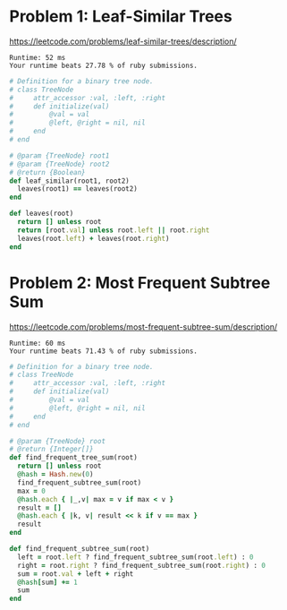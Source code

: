 # Problem 1: Leaf-Similar Trees

https://leetcode.com/problems/leaf-similar-trees/description/

```
Runtime: 52 ms
Your runtime beats 27.78 % of ruby submissions.
```

```ruby
# Definition for a binary tree node.
# class TreeNode
#     attr_accessor :val, :left, :right
#     def initialize(val)
#         @val = val
#         @left, @right = nil, nil
#     end
# end

# @param {TreeNode} root1
# @param {TreeNode} root2
# @return {Boolean}
def leaf_similar(root1, root2)
  leaves(root1) == leaves(root2) 
end

def leaves(root)
  return [] unless root
  return [root.val] unless root.left || root.right
  leaves(root.left) + leaves(root.right)
end
```

# Problem 2: Most Frequent Subtree Sum

https://leetcode.com/problems/most-frequent-subtree-sum/description/

```
Runtime: 60 ms
Your runtime beats 71.43 % of ruby submissions.
```

```ruby
# Definition for a binary tree node.
# class TreeNode
#     attr_accessor :val, :left, :right
#     def initialize(val)
#         @val = val
#         @left, @right = nil, nil
#     end
# end

# @param {TreeNode} root
# @return {Integer[]}
def find_frequent_tree_sum(root)
  return [] unless root
  @hash = Hash.new(0)
  find_frequent_subtree_sum(root)
  max = 0
  @hash.each { |_,v| max = v if max < v }
  result = []
  @hash.each { |k, v| result << k if v == max }
  result
end

def find_frequent_subtree_sum(root)
  left = root.left ? find_frequent_subtree_sum(root.left) : 0
  right = root.right ? find_frequent_subtree_sum(root.right) : 0
  sum = root.val + left + right
  @hash[sum] += 1
  sum
end
```
